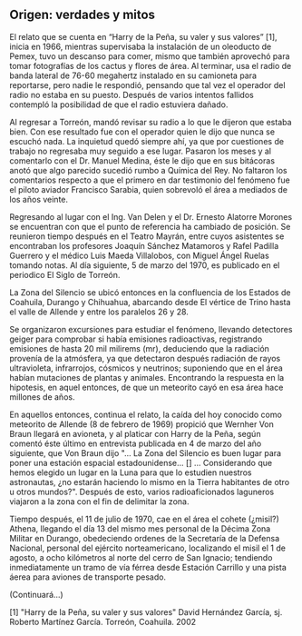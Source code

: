 ## Origen: verdades y mitos 

El relato que se cuenta en “Harry de la Peña, su valer y sus valores” [1], inicia en 1966, mientras supervisaba la instalación de un oleoducto de Pemex, tuvo un descanso para comer, mismo que también aprovechó para tomar fotografías de los cactus y flores de área. Al terminar, usa el radio de banda lateral de 76-60 megahertz instalado en su camioneta para reportarse, pero nadie le respondió, pensando que tal vez el operador del radio no estaba en su puesto. Después de varios intentos fallidos contempló la posibilidad de que el radio estuviera dañado.

Al regresar a Torreón, mandó revisar su radio a lo que le dijeron que estaba bien. Con ese resultado fue con el operador quien le dijo que nunca se escuchó nada. La inquietud quedó siempre ahí, ya que por cuestiones de trabajo no regresaba muy seguido a ese lugar. Pasaron los meses y al comentarlo con el Dr. Manuel Medina, éste le dijo que en sus bitácoras anotó que algo parecido sucedió rumbo a Química del Rey. No faltaron los comentarios respecto a que el primero en dar testimonio del fenómeno fue el piloto aviador Francisco Sarabia, quien sobrevoló el área a mediados de los años veinte.

Regresando al lugar con el Ing. Van Delen y el Dr. Ernesto Alatorre Morones se encuentran con que el punto de referencia ha cambiado de posición. Se reunieron tiempo después en el Teatro Mayrán, entre cuyos asistentes se encontraban los profesores Joaquín Sánchez Matamoros y Rafel Padilla Guerrero y el médico Luis Maeda Villalobos, con Miguel Ángel Ruelas tomando notas. Al día siguiente, 5 de marzo del 1970, es publicado en el periodico El Siglo de Torreón.

La Zona del Silencio se ubicó entonces en la confluencia de los Estados de Coahuila, Durango y Chihuahua, abarcando desde El vértice de Trino hasta el valle de Allende y entre los paralelos 26 y 28.

Se organizaron excursiones para estudiar el fenómeno, llevando detectores geiger para comprobar si había emisiones radioactivas, registrando emisiones de hasta 20 mil milirems (mr), deduciendo que la radiación provenía de la atmósfera, ya que detectaron después radiación de rayos ultravioleta, infrarrojos, cósmicos y neutrinos; suponiendo que en el área habían mutaciones de plantas y animales. Encontrando la respuesta en la hipotesis, en aquel entonces, de que un meteorito cayó en esa área hace millones de años.

En aquellos entonces, continua el relato, la caída del hoy conocido como meteorito de Allende (8 de febrero de 1969) propició que Wernher Von Braun llegará en avioneta, y al platicar con Harry de la Peña, según comentó éste último en entrevista publicada en 4 de marzo del año siguiente, que Von Braun dijo "... La Zona del Silencio es buen lugar para poner una estación espacial estadounidense... [] ... Considerando que hemos elegido un lugar en la Luna para que lo estudien nuestros astronautas, ¿no estarán haciendo lo mismo en la Tierra habitantes de otro u otros mundos?". Después de esto, varios radioaficionados laguneros viajaron a la zona con el fin de delimitar la zona.

Tiempo después, el 11 de julio de 1970, cae en el área el cohete (¿misil?) Athena, llegando el día 13 del mismo mes personal de la Décima Zona Militar en Durango, obedeciendo ordenes de la Secretaría de la Defensa Nacional, personal del ejército norteamericano, localizando el misil el 1 de agosto, a ocho kilómetros al norte del cerro de San Ignacio; tendiendo inmediatamente un tramo de vía férrea desde Estación Carrillo y una pista áerea para aviones de transporte pesado.

(Continuará...)



[1] "Harry de la Peña, su valer y sus valores"
David Hernández García, sj.
Roberto Martínez García.
Torreón, Coahuila.
2002

